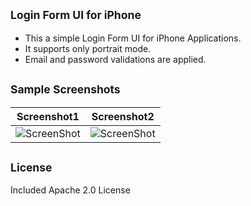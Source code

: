 
<sub>Login Form UI for iPhone</sub>
-
* This a simple Login Form UI for iPhone Applications.
* It supports only portrait mode.
* Email and password validations are applied.

<sub>Sample Screenshots</sub>
-
| Screenshot1    | Screenshot2 |
| ------------- |:-------------:|
| ![ScreenShot](https://raw.githubusercontent.com/vishalSonawane/LoginForm/master/LoginForm/screenshot1.png)|![ScreenShot](https://raw.githubusercontent.com/vishalSonawane/LoginForm/master/LoginForm/screenshot2.png)|

<sub>License</sub>
-
Included Apache 2.0 License
